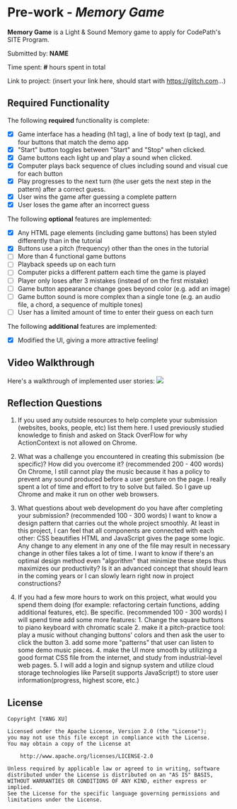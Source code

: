# Pre-work - *Memory Game*

**Memory Game** is a Light & Sound Memory game to apply for CodePath's SITE Program. 

Submitted by: **NAME**

Time spent: **#** hours spent in total

Link to project: (insert your link here, should start with https://glitch.com...)

## Required Functionality

The following **required** functionality is complete:

* [x] Game interface has a heading (h1 tag), a line of body text (p tag), and four buttons that match the demo app
* [x] "Start" button toggles between "Start" and "Stop" when clicked. 
* [x] Game buttons each light up and play a sound when clicked. 
* [x] Computer plays back sequence of clues including sound and visual cue for each button
* [x] Play progresses to the next turn (the user gets the next step in the pattern) after a correct guess. 
* [x] User wins the game after guessing a complete pattern
* [x] User loses the game after an incorrect guess

The following **optional** features are implemented:

* [x] Any HTML page elements (including game buttons) has been styled differently than in the tutorial
* [x] Buttons use a pitch (frequency) other than the ones in the tutorial
* [ ] More than 4 functional game buttons
* [ ] Playback speeds up on each turn
* [ ] Computer picks a different pattern each time the game is played
* [ ] Player only loses after 3 mistakes (instead of on the first mistake)
* [ ] Game button appearance change goes beyond color (e.g. add an image)
* [ ] Game button sound is more complex than a single tone (e.g. an audio file, a chord, a sequence of multiple tones)
* [ ] User has a limited amount of time to enter their guess on each turn

The following **additional** features are implemented:

- [x] Modified the UI, giving a more attractive feeling!

## Video Walkthrough

Here's a walkthrough of implemented user stories:
![](your-link-here)


## Reflection Questions
1. If you used any outside resources to help complete your submission (websites, books, people, etc) list them here. 
I used previously studied knowledge to finish and asked on Stack OverFlow for why ActionContext is not allowed on Chrome.

2. What was a challenge you encountered in creating this submission (be specific)? How did you overcome it? (recommended 200 - 400 words) 
On Chrome, I still cannot play the music because it has a policy to prevent any sound produced before a user gesture on the page. I really spent a lot of time and effort to try to solve but failed. So I gave up Chrome and make it run on other web browsers.

3. What questions about web development do you have after completing your submission? (recommended 100 - 300 words) 
I want to know a design pattern that carries out the whole project smoothly. At least in this project, I can feel that all components are connected with each other: CSS beautifies HTML and JavaScript gives the page some logic. Any change to any element in any one of the file may result in necessary change in other files takes a lot of time. I want to know if there's an optimal design method even "algorithm" that minimize these steps thus maximizes our productivity? Is it an advanced concept that should learn in the coming years or I can slowly learn right now in project constructions?

4. If you had a few more hours to work on this project, what would you spend them doing (for example: refactoring certain functions, adding additional features, etc). Be specific. (recommended 100 - 300 words) 
I will spend time add some more features: 1. Change the square buttons to piano keyboard with chromatic scale 2. make it a pitch-practice tool: play a music without changing buttons' colors and then ask the user to click the button 3. add some more "patterns" that user can listen to some demo music pieces. 4. make the UI more smooth by utilizing a good format CSS file from the internet, and study from industrial-level web pages. 5. I will add a login and signup system and utilize cloud storage technologies like Parse(it supports JavaScript!) to store user information(progress, highest score, etc.)

## License

    Copyright [YANG XU]

    Licensed under the Apache License, Version 2.0 (the "License");
    you may not use this file except in compliance with the License.
    You may obtain a copy of the License at

        http://www.apache.org/licenses/LICENSE-2.0

    Unless required by applicable law or agreed to in writing, software
    distributed under the License is distributed on an "AS IS" BASIS,
    WITHOUT WARRANTIES OR CONDITIONS OF ANY KIND, either express or implied.
    See the License for the specific language governing permissions and
    limitations under the License.
